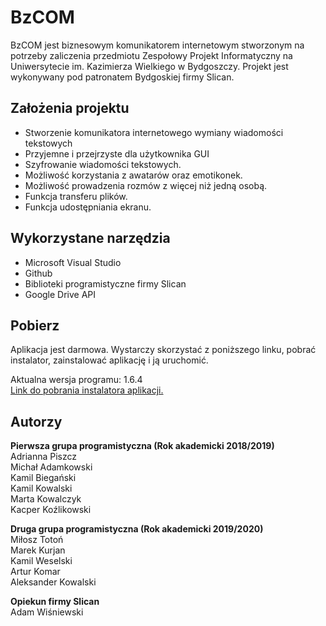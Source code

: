 # BzCOM

BzCOM jest biznesowym komunikatorem internetowym stworzonym na potrzeby zaliczenia przedmiotu Zespołowy Projekt Informatyczny na Uniwersytecie im. Kazimierza Wielkiego w Bydgoszczy. Projekt jest wykonywany pod patronatem Bydgoskiej firmy Slican.


## Założenia projektu

- Stworzenie komunikatora internetowego wymiany wiadomości tekstowych
- Przyjemne i przejrzyste dla użytkownika GUI
- Szyfrowanie wiadomości tekstowych.
- Możliwość korzystania z awatarów oraz emotikonek.
- Możliwość prowadzenia rozmów z więcej niż jedną osobą.
- Funkcja transferu plików.
- Funkcja udostępniania ekranu.

## Wykorzystane narzędzia

- Microsoft Visual Studio
- Github
- Biblioteki programistyczne firmy Slican
- Google Drive API

## Pobierz
Aplikacja jest darmowa. Wystarczy skorzystać z poniższego linku, pobrać instalator, zainstalować aplikację i ją uruchomić.  
  
  Aktualna wersja programu: 1.6.4  
  [Link do pobrania instalatora aplikacji.](https://drive.google.com/file/d/1nKiTl5SbPkTx2iSMPxNDUpVA5hJ-hEJP/view?usp=sharing)

## Autorzy
**Pierwsza grupa programistyczna (Rok akademicki 2018/2019)**  
Adrianna Piszcz  
Michał Adamkowski  
Kamil Biegański  
Kamil Kowalski  
Marta Kowalczyk  
Kacper Koźlikowski  

**Druga grupa programistyczna (Rok akademicki 2019/2020)**  
Miłosz Totoń  
Marek Kurjan  
Kamil Weselski  
Artur Komar  
Aleksander Kowalski  

**Opiekun firmy Slican**  
Adam Wiśniewski
